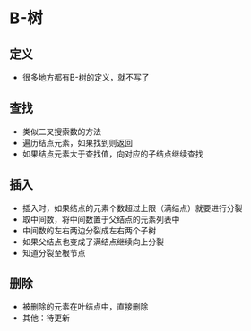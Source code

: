 # B-树

## 定义
 - 很多地方都有B-树的定义，就不写了
 
## 查找
 - 类似二叉搜索数的方法
 - 遍历结点元素，如果找到则返回
 - 如果结点元素大于查找值，向对应的子结点继续查找
 
## 插入
 - 插入时，如果结点的元素个数超过上限（满结点）就要进行分裂
 - 取中间数，将中间数置于父结点的元素列表中
 - 中间数的左右两边分裂成左右两个子树
 - 如果父结点也变成了满结点继续向上分裂
 - 知道分裂至根节点
 
## 删除
 - 被删除的元素在叶结点中，直接删除
 - 其他：待更新